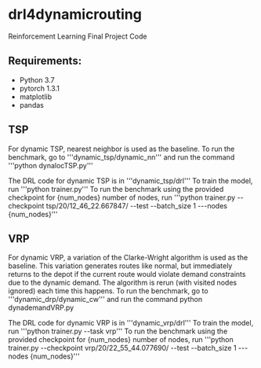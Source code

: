 # drl4dynamicrouting
Reinforcement Learning Final Project Code

## Requirements:

* Python 3.7
* pytorch 1.3.1
* matplotlib
* pandas

## TSP
For dynamic TSP, nearest neighbor is used as the baseline. To run the benchmark, go to '''dynamic_tsp/dynamic_nn''' and run the command '''python dynalocTSP.py'''

The DRL code for dynamic TSP is in '''dynamic_tsp/drl'''
To train the model, run '''python trainer.py'''
To run the benchmark using the provided checkpoint for {num_nodes} number of nodes, run '''python trainer.py --checkpoint tsp/20/12_46_22.667847/ --test --batch_size 1 ---nodes {num_nodes}'''

## VRP
For dynamic VRP, a variation of the Clarke-Wright algorithm is used as the baseline. This variation generates routes like normal, but immediately returns to the depot if the current route would violate demand constraints due to the dynamic demand. The algorithm is rerun (with visited nodes ignored) each time this happens. To run the benchmark, go to '''dynamic_drp/dynamic_cw''' and run the command python dynademandVRP.py

The DRL code for dynamic VRP is in '''dynamic_vrp/drl'''
To train the model, run '''python trainer.py --task vrp'''
To run the benchmark using the provided checkpoint for {num_nodes} number of nodes, run '''python trainer.py --checkpoint vrp/20/22_55_44.077690/ --test --batch_size 1 ---nodes {num_nodes}'''

